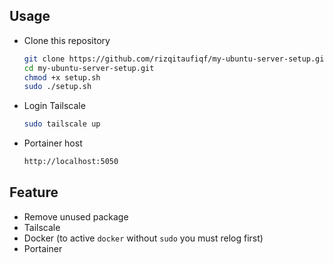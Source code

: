 ## Usage
* Clone this repository
    ```bash
    git clone https://github.com/rizqitaufiqf/my-ubuntu-server-setup.git
    cd my-ubuntu-server-setup.git
    chmod +x setup.sh
    sudo ./setup.sh 
    ```
* Login Tailscale
  ```bash
  sudo tailscale up
  ```
* Portainer host
  ```bash
  http://localhost:5050
  ```

## Feature
* Remove unused package
* Tailscale
* Docker (to active `docker` without `sudo` you must relog first)
* Portainer